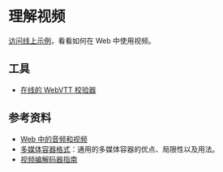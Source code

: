 # 理解视频

[访问线上示例](https://codesandbox.io/s/github/alvinhui/100-Days-Of-WebMedia/tree/main/zh-cn/01_basic/02_video/example/)，看看如何在 Web 中使用视频。

## 工具

- [在线的 WebVTT 校验器](https://quuz.org/webvtt/)

## 参考资料

- [Web 中的音频和视频](https://developer.mozilla.org/zh-CN/docs/Learn/HTML/Multimedia_and_embedding/Video_and_audio_content)
- [多媒体容器格式](https://developer.mozilla.org/zh-CN/docs/Web/Media/Formats/Containers)：通用的多媒体容器的优点、局限性以及用法。 
- [视频编解码器指南](https://developer.mozilla.org/zh-CN/docs/Web/Media/Formats/%E8%A7%86%E9%A2%91%E7%BC%96%E8%A7%A3%E7%A0%81%E5%99%A8)